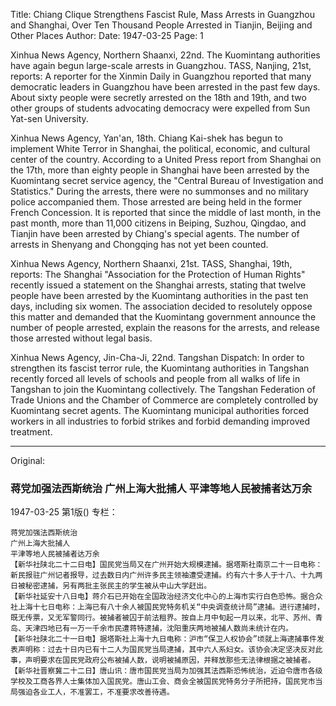 Title: Chiang Clique Strengthens Fascist Rule, Mass Arrests in Guangzhou and Shanghai, Over Ten Thousand People Arrested in Tianjin, Beijing and Other Places
Author:
Date: 1947-03-25
Page: 1

Xinhua News Agency, Northern Shaanxi, 22nd. The Kuomintang authorities have again begun large-scale arrests in Guangzhou. TASS, Nanjing, 21st, reports: A reporter for the Xinmin Daily in Guangzhou reported that many democratic leaders in Guangzhou have been arrested in the past few days. About sixty people were secretly arrested on the 18th and 19th, and two other groups of students advocating democracy were expelled from Sun Yat-sen University.

Xinhua News Agency, Yan'an, 18th. Chiang Kai-shek has begun to implement White Terror in Shanghai, the political, economic, and cultural center of the country. According to a United Press report from Shanghai on the 17th, more than eighty people in Shanghai have been arrested by the Kuomintang secret service agency, the "Central Bureau of Investigation and Statistics." During the arrests, there were no summonses and no military police accompanied them. Those arrested are being held in the former French Concession. It is reported that since the middle of last month, in the past month, more than 11,000 citizens in Beiping, Suzhou, Qingdao, and Tianjin have been arrested by Chiang's special agents. The number of arrests in Shenyang and Chongqing has not yet been counted.

Xinhua News Agency, Northern Shaanxi, 21st. TASS, Shanghai, 19th, reports: The Shanghai "Association for the Protection of Human Rights" recently issued a statement on the Shanghai arrests, stating that twelve people have been arrested by the Kuomintang authorities in the past ten days, including six women. The association decided to resolutely oppose this matter and demanded that the Kuomintang government announce the number of people arrested, explain the reasons for the arrests, and release those arrested without legal basis.

Xinhua News Agency, Jin-Cha-Ji, 22nd. Tangshan Dispatch: In order to strengthen its fascist terror rule, the Kuomintang authorities in Tangshan recently forced all levels of schools and people from all walks of life in Tangshan to join the Kuomintang collectively. The Tangshan Federation of Trade Unions and the Chamber of Commerce are completely controlled by Kuomintang secret agents. The Kuomintang municipal authorities forced workers in all industries to forbid strikes and forbid demanding improved treatment.



<hr /> 

Original: 


### 蒋党加强法西斯统治  广州上海大批捕人  平津等地人民被捕者达万余

1947-03-25
第1版()
专栏：

    蒋党加强法西斯统治
    广州上海大批捕人
    平津等地人民被捕者达万余
    【新华社陕北二十二日电】国民党当局又在广州开始大规模逮捕。据塔斯社南京二十一日电称：新民报驻广州记者报导，过去数日内广州许多民主领袖遭受逮捕。约有六十多人于十八、十九两日被秘密逮捕，另有两批主张民主的学生被从中山大学赶出。
    【新华社延安十八日电】蒋介石已开始在全国政治经济文化中心的上海市实行白色恐怖。据合众社上海十七日电称：上海已有八十余人被国民党特务机关“中央调查统计局”逮捕。进行逮捕时，既无传票，又无军警同行。被捕者被囚于前法租界。按自上月中旬起一月以来，北平、苏州、青岛、天津四地已有一万一千余市民遭蒋特逮捕，沈阳重庆两地被捕人数尚未统计在内。
    【新华社陕北二十一日电】据塔斯社上海十九日电称：沪市“保卫人权协会”顷就上海逮捕事件发表声明称：过去十日内已有十二人为国民党当局逮捕，其中六人系妇女。该协会决定坚决反对此事，声明要求在国民党政府公布被捕人数，说明被捕原因，并释放那些无法律根据之被捕者。
    【新华社晋察冀二十二日】唐山讯：唐市国民党当局为加强其法西斯恐怖统治，近迫令唐市各级学校及工商各界人士集体加入国民党。唐山工会、商会全被国民党特务分子所把持，国民党市当局强迫各业工人，不准罢工，不准要求改善待遇。
